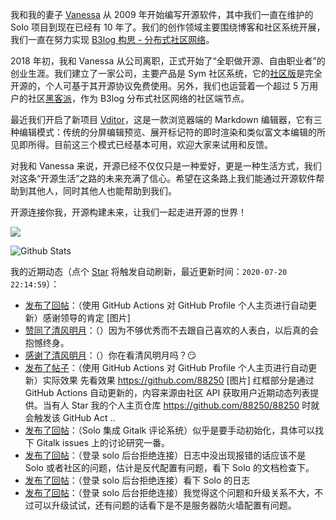我和我的妻子 [Vanessa](https://github.com/Vanessa219) 从 2009 年开始编写开源软件，其中我们一直在维护的 Solo 项目到现在已经有 10 年了。我们的创作领域主要围绕博客和社区系统开展，我们一直在努力实现 [B3log 构思 - 分布式社区网络](https://hacpai.com/article/1546941897596)。

2018 年初，我和 Vanessa 从公司离职，正式开始了“全职做开源、自由职业者”的创业生涯。我们建立了一家公司，主要产品是 Sym 社区系统，它的[社区版](https://github.com/88250/symphony)是完全开源的，个人可基于其开源协议免费使用。另外，我们也运营着一个超过 5 万用户的社区[黑客派](https://hacpai.com)，作为 B3log 分布式社区网络的社区端节点。

最近我们开启了新项目 [Vditor](https://github.com/Vanessa219/vditor)，这是一款浏览器端的 Markdown 编辑器，它有三种编辑模式：传统的分屏编辑预览、展开标记符的即时渲染和类似富文本编辑的所见即所得。目前这三个模式已经基本可用，欢迎大家来试用和反馈。

对我和 Vanessa 来说，开源已经不仅仅只是一种爱好，更是一种生活方式，我们对这条“开源生活”之路的未来充满了信心。希望在这条路上我们能通过开源软件帮助到其他人，同时其他人也能帮助到我们。

开源连接你我，开源构建未来，让我们一起走进开源的世界！

<a title="Hits" target="_blank" href="https://github.com/88250/88250"><img src="https://hits.b3log.org/88250/88250.svg"></a>

![Github Stats](https://github-readme-stats.vercel.app/api?username=88250&show_icons=true)

<!--events start -->

我的近期动态（点个 [Star](https://github.com/88250/88250) 将触发自动刷新，最近更新时间：`2020-07-20 22:14:59`）：

* [发布了回帖](https://hacpai.com/article/1595248018192/comment/1595251746768#comments)：（使用 GitHub Actions 对 GitHub Profile 个人主页进行自动更新）感谢领导的肯定 [图片]
* [赞同了清风明月](https://hacpai.com/member/Gakkiyomi2019/breezemoons/1595163310013)：（）因为不够优秀而不去跟自己喜欢的人表白，以后真的会抱憾终身。
* [感谢了清风明月](https://hacpai.com/member/bylx/breezemoons/1595238295849)：（）你在看清风明月吗？😏
* [发布了帖子](https://hacpai.com/article/1595248018192)：（使用 GitHub Actions 对 GitHub Profile 个人主页进行自动更新）实际效果 先看效果 https://github.com/88250 [图片] 红框部分是通过 GitHub Actions 自动更新的，内容来源由社区 API 获取用户近期动态列表提供。当有人 Star 我的个人主页仓库 https://github.com/88250/88250 时就会触发该 GitHub Act ..
* [发布了回帖](https://hacpai.com/article/1594988019287/comment/1595234799824#comments)：（Solo 集成 Gitalk 评论系统）似乎是要手动初始化，具体可以找下 Gitalk issues 上的讨论研究一番。
* [发布了回帖](https://hacpai.com/article/1595226963494/comment/1595231314445#comments)：（登录 solo 后台拒绝连接）日志中没出现报错的话应该不是 Solo 或者社区的问题，估计是反代配置有问题，看下 Solo 的文档检查下。
* [发布了回帖](https://hacpai.com/article/1595226963494/comment/1595229962617#comments)：（登录 solo 后台拒绝连接）看下 Solo 的日志
* [发布了回帖](https://hacpai.com/article/1595226963494/comment/1595228355672#comments)：（登录 solo 后台拒绝连接）我觉得这个问题和升级关系不大，不过可以升级试试，还有问题的话看下是不是服务器防火墙配置有问题。

<!--events end -->
